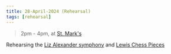 ```yaml
---
title: 28-April-2024 (Rehearsal)
tags: [rehearsal]
---
```


> 2pm - 4pm, at [St. Mark's](https://maps.app.goo.gl/D6TJu5Rf7VbEtKbY7)

Rehearsing the [Liz Alexander symphony](/docs/2024%20Season/Alexander_Symphony_No_1) and [Lewis Chess Pieces](/docs/2024%20Season/Lewis_Chess_Pieces)